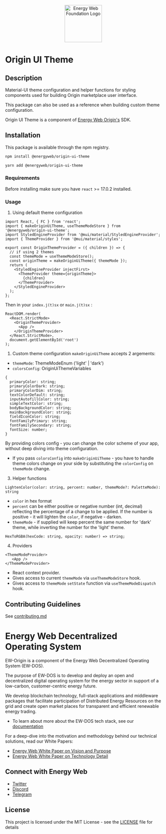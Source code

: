<p align="center">
  <a href="https://www.energyweb.org" target="blank"><img src="../../../../../docs/images/EW.png" width="120" alt="Energy Web Foundation Logo" /></a>
</p>

# Origin UI Theme

## Description

Material-UI theme configuration and helper functions for styling components used for building Origin marketplace user interface.

This package can also be used as a reference when building custom theme configuration.

Origin UI Theme is a component of [Energy Web Origin's](https://energy-web-foundation-origin.readthedocs-hosted.com/en/latest/) SDK.

## Installation

This package is available through the npm registry.

```sh
npm install @energyweb/origin-ui-theme
```

```sh
yarn add @energyweb/origin-ui-theme
```

### Requirements

Before installing make sure you have `react` >= 17.0.2 installed.

### Usage

1. Using default theme configuration

```JSX
import React, { FC } from 'react';
import { makeOriginUiTheme, useThemeModeStore } from '@energyweb/origin-ui-theme';
import StyledEngineProvider from '@mui/material/StyledEngineProvider';
import { ThemeProvider } from '@mui/material/styles';

export const OriginThemeProvider = ({ children }) => {
  // if using 2 themes
  const themeMode = useThemeModeStore();
  const originTheme = makeOriginUiTheme({ themeMode });
  return (
    <StyledEngineProvider injectFirst>
      <ThemeProvider theme={originTheme}>
        {children}
      </ThemeProvider>
    </StyledEngineProvider>
  );
};
```

Then in your `index.j(t)sx` or `main.j(t)sx` :

```JSX
ReactDOM.render(
  <React.StrictMode>
    <OriginThemeProvider>
      <App />
    </OriginThemeProvider>
  </React.StrictMode>,
  document.getElementById('root')
);
```

1. Custom theme configuration
   `makeOriginUiTheme` accepts 2 argements:

- `themeMode`: ThemeModeEnum ('light' | 'dark')
- `colorsConfig`: OriginUiThemeVariables

```
{
  primaryColor: string;
  primaryColorDark: string;
  primaryColorDim: string;
  textColorDefault: string;
  inputAutofillColor: string;
  simpleTextColor: string;
  bodyBackgroundColor: string;
  mainBackgroundColor: string;
  fieldIconColor: string;
  fontFamilyPrimary: string;
  fontFamilySecondary: string;
  fontSize: number;
}
```

By providing colors config - you can change the color scheme of your app, without deep diving into theme configuration.

- If you pass `colorsConfig` into `makeOriginUiTheme` - you have to handle theme colors change on your side by substituting the `colorConfig` on `themeMode` change.

3. Helper functions

```
LightenColor(color: string, percent: number, themeMode?: PaletteMode): string
```

- `color` in hex format
- `percent` can be either positive or negative number (int, decimal) reflecting the percentage of a change to be applied. If the number is positive - it will lighten the `color`, if negative - darken.
- `themeMode` - if supplied will keep percent the same number for 'dark' theme, while inverting the number for the 'light' theme.

```
HexToRGBA(hexCode: string, opacity: number) => string;
```

4. Providers

```JSX
<ThemeModeProvider>
   <App />
</ThemeModeProvider>
```

- React context provider.
- Gives access to current `themeMode` via `useThemeModeStore` hook.
- Gives access to `themeMode` `setState` function via `useThemeModeDispatch` hook.

## Contributing Guidelines

See [contributing.md](../../../../../contributing.md)

# Energy Web Decentralized Operating System

EW-Origin is a component of the Energy Web Decentralized Operating System (EW-DOS).

The purpose of EW-DOS is to develop and deploy an open and decentralized digital operating system for the energy sector in support of a low-carbon, customer-centric energy future.

We develop blockchain technology, full-stack applications and middleware packages that facilitate participation of Distributed Energy Resources on the grid and create open market places for transparent and efficient renewable energy trading.

- To learn about more about the EW-DOS tech stack, see our [documentation](https://app.gitbook.com/@energy-web-foundation/s/energy-web/)

For a deep-dive into the motivation and methodology behind our technical solutions, read our White Papers:

- [Energy Web White Paper on Vision and Purpose](https://www.energyweb.org/reports/EWDOS-Vision-Purpose/)
- [Energy Web White Paper on Technology Detail](https://www.energyweb.org/wp-content/uploads/2020/06/EnergyWeb-EWDOS-PART2-TechnologyDetail-202006-vFinal.pdf)

## Connect with Energy Web

- [Twitter](https://twitter.com/energywebx)
- [Discord](https://discord.com/channels/706103009205288990/843970822254362664)
- [Telegram](https://t.me/energyweb)

## License

This project is licensed under the MIT License - see the [LICENSE](LICENSE) file for details
